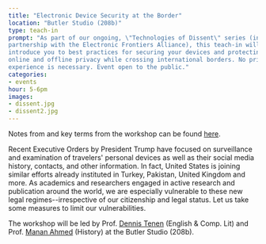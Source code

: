 ```yaml
---
title: "Electronic Device Security at the Border"
location: "Butler Studio (208b)"
type: teach-in
prompt: "As part of our ongoing, \"Technologies of Dissent\" series (in
partnership with the Electronic Frontiers Alliance), this teach-in will
introduce you to best practices for securing your devices and protecting your
online and offline privacy while crossing international borders. No prior
experience is necessary. Event open to the public."
categories:
- events
hour: 5-6pm
images:
- dissent.jpg
- dissent2.jpg
---
```


Notes from and key terms from the workshop can be found
[here](https://github.com/dh-notes/dhnotes/blob/master/pages/border-security.md).

Recent Executive Orders by President Trump have focused on surveillance and
examination of travelers' personal devices as well as their social media
history, contacts, and other information. In fact, United States is joining
similar efforts already instituted in Turkey, Pakistan, United Kingdom and
more. As academics and researchers engaged in active research and publication
around the world, we are especially vulnerable to these new legal
regimes--irrespective of our citizenship and legal status. Let us take some
measures to limit our vulnerabilities.

The workshop will be led by Prof. [Dennis
Tenen](http://english.columbia.edu/people/profile/453) (English & Comp. Lit)
and Prof. [Manan Ahmed](https://history.columbia.edu/faculty/manan-ahmed/)
(History) at the Butler Studio (208b).
